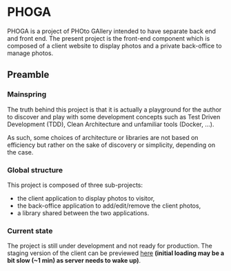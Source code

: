 # PHOGA

PHOGA is a project of PHOto GAllery intended to have separate back end and front end. The present project is the front-end component which is composed of a client website to display photos and a private back-office to manage photos.

## Preamble

### Mainspring

The truth behind this project is that it is actually a playground for the author to discover and play with some development concepts such as Test Driven Development (TDD), Clean Architecture and unfamiliar tools (Docker, ...).

As such, some choices of architecture or libraries are not based on efficiency but rather on the sake of discovery or simplicity, depending on the case.

### Global structure

This project is composed of three sub-projects:

- the client application to display photos to visitor,
- the back-office application to add/edit/remove the client photos,
- a library shared between the two applications.

### Current state

The project is still under development and not ready for production. The staging version of the client can be previewed [here](https://staging-dot-phoga-client-dot-phoga-449314.ew.r.appspot.com) **(initial loading may be a bit slow (~1 min) as server needs to wake up)**.
